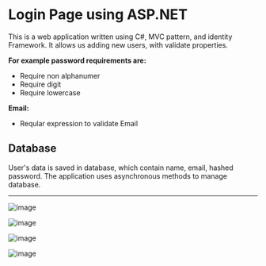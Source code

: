 # Login Page using ASP.NET 
This is a web application written using C#, MVC pattern, and identity Framework. It allows us adding new users, with validate properties.

**For example password requirements are:**
* Require non alphanumer
* Require digit
* Require lowercase


**Email:**
* Reqular expression to validate Email


## Database
User's data is saved in database, which contain name, email, hashed password. The application uses asynchronous methods to manage database.

***
![image](https://user-images.githubusercontent.com/126328327/233938778-b06c3ac4-952c-4772-9a70-1657fdebeb53.png)

![image](https://user-images.githubusercontent.com/126328327/233940000-60429f2d-cebc-4a90-afcd-501695c9667e.png)

![image](https://user-images.githubusercontent.com/126328327/233940146-c5d1416b-cb41-4907-8cde-1f27b647f320.png)

![image](https://user-images.githubusercontent.com/126328327/233941064-89a19a41-f3e3-4208-b744-e23afb453cd6.png)




